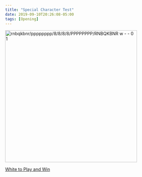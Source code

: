```yaml
---
title: "Special Character Test"
date: 2019-09-10T20:26:08-05:00
tags: [Opening]
---
```

<a href='https://www.apronus.com/chess/pgnviewer/?p=ARNBQKBNRPPPPPPPP________________________________pppppppprnbqkbnr'
 target='_blank' rel='noopener'><img
  alt='rnbqkbnr/pppppppp/8/8/8/8/PPPPPPPP/RNBQKBNR w - - 0 1'
  width='426' height='426'
  style='max-width:100%; height:auto; border:0;'
  src='https://chessdiagram.online/stagram.php?d=_RNBQKBNRPPPPPPPP________________________________pppppppprnbqkbnr&p=49&s=0&c=E0E0E0FFFFFF969696000000&r=FFFFFF&z=w'
/></a>


[White to Play and Win](https://tinyurl.com/yafxm5nz)



